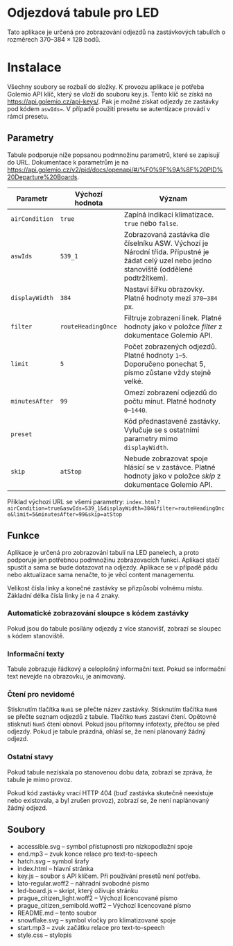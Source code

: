 # Odjezdová tabule pro LED
Tato aplikace je určená pro zobrazování odjezdů na zastávkových tabulích o rozměrech 370–384 × 128 bodů.

# Instalace
Všechny soubory se rozbalí do složky. K provozu aplikace je potřeba Golemio API klíč, který se vloží do souboru key.js. Tento klíč se získá na https://api.golemio.cz/api-keys/. Pak je možné získat odjezdy ze zastávky pod kódem `aswIds=`.
V případě použití presetu se autentizace provádí v rámci presetu.

## Parametry
Tabule podporuje níže popsanou podmnožinu parametrů, které se zapisují do URL. Dokumentace k parametrům je na https://api.golemio.cz/v2/pid/docs/openapi/#/%F0%9F%9A%8F%20PID%20Departure%20Boards.

| Parametr     | Výchozí hodnota  | Význam                                                                                                                                        |
|--------------|------------------|-----------------------------------------------------------------------------------------------------------------------------------------------|
|`airCondition`|`true`            | Zapíná indikaci klimatizace. `true` nebo `false`.                                                                                             |
|`aswIds`      |`539_1`           | Zobrazovaná zastávka dle číselníku ASW. Výchozí je Národní třída. Přípustné je žádat celý uzel nebo jedno stanoviště (oddělené podtržítkem).  |
|`displayWidth`|`384`             | Nastaví šířku obrazovky. Platné hodnoty mezi `370`–`384` px.                                                                                  |
|`filter`      |`routeHeadingOnce`| Filtruje zobrazení linek. Platné hodnoty jako v položce *filter* z dokumentace Golemio API.                                                   |
|`limit`       |`5`               | Počet zobrazených odjezdů. Platné hodnoty `1`–`5`. Doporučeno ponechat 5, písmo zůstane vždy stejně velké.                                    |
|`minutesAfter`|`99`              | Omezí zobrazení odjezdů do počtu minut. Platné hodnoty `0`–`1440`.                                                                            |
|`preset`      |                  | Kód přednastavené zastávky. Vylučuje se s ostatními parametry mimo `displayWidth`.                                                            |
|`skip`        |`atStop`          | Nebude zobrazovat spoje hlásící se v zastávce. Platné hodnoty jako v položce *skip* z dokumentace Golemio API.                                |

Příklad výchozí URL se všemi parametry: `index.html?airCondition=true&aswIds=539_1&displayWidth=384&filter=routeHeadingOnce&limit=5&minutesAfter=99&skip=atStop`

## Funkce
Aplikace je určená pro zobrazování tabulí na LED panelech, a proto podporuje jen potřebnou podmnožinu zobrazovacích funkcí. Aplikaci stačí spustit a sama se bude dotazovat na odjezdy. Aplikace se v případě pádu nebo aktualizace sama nenačte, to je věcí content managementu. 

Velikost čísla linky a konečné zastávky se přizpůsobí volnému místu. Základní délka čísla linky je na 4 znaky. 

### Automatické zobrazování sloupce s kódem zastávky
Pokud jsou do tabule posílány odjezdy z více stanovišť, zobrazí se sloupec s kódem stanoviště.

### Informační texty
Tabule zobrazuje řádkový a celoplošný informační text. Pokud se informační text nevejde na obrazovku, je animovaný.

### Čtení pro nevidomé
Stisknutím tlačítka `Num1` se přečte název zastávky. Stisknutím tlačítka `Num6` se přečte seznam odjezdů z tabule. Tlačítko `Num5` zastaví čtení. Opětovné stisknutí `Num5` čtení obnoví. Pokud jsou přítomny infotexty, přečtou se před odjezdy. Pokud je tabule prázdná, ohlásí se, že není plánovaný žádný odjezd.

### Ostatní stavy
Pokud tabule nezískala po stanovenou dobu data, zobrazí se zpráva, že tabule je mimo provoz.

Pokud kód zastávky vrací HTTP 404 (buď zastávka skutečně neexistuje nebo existovala, a byl zrušen provoz), zobrazí se, že není naplánovaný žádný odjezd.

## Soubory
* accessible.svg – symbol přístupnosti pro nízkopodlažní spoje
* end.mp3 – zvuk konce relace pro text-to-speech
* hatch.svg – symbol šrafy
* index.html – hlavní stránka
* key.js – soubor s API klíčem. Při používání presetů není potřeba.
* lato-regular.woff2 – náhradní svobodné písmo
* led-board.js – skript, který oživuje stránku
* prague_citizen_light.woff2 – Výchozí licencované písmo
* prague_citizen_semibold.woff2 – Výchozí licencované písmo
* README.md – tento soubor
* snowflake.svg – symbol vločky pro klimatizované spoje
* start.mp3 – zvuk začátku relace pro text-to-speech
* style.css – stylopis
